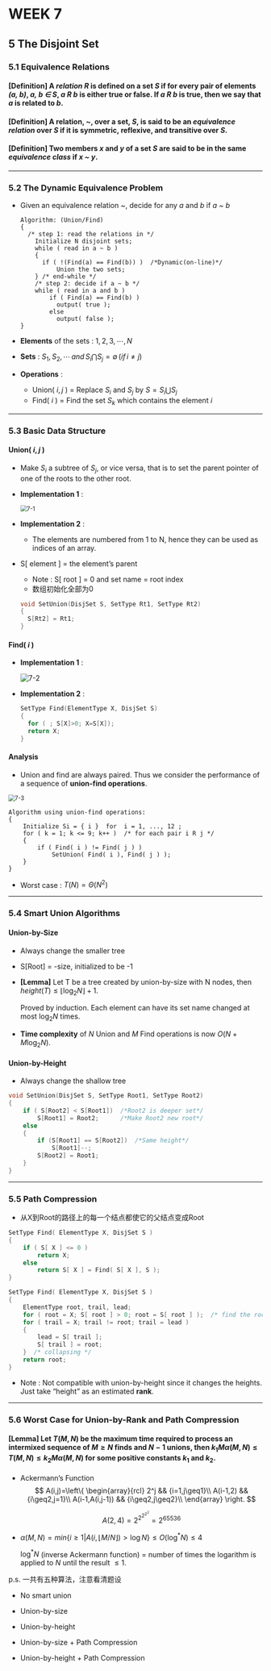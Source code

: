 # WEEK 7

## 5 The Disjoint Set

### 5.1 Equivalence Relations

#### [Definition] A *relation R* is defined on a set *S* if for every pair of elements *(a, b)*, *a, b $\in$ S*, *a R b* is either true or false.  If *a R b* is true, then we say that *a* is related to *b*.

#### [Definition] A relation, ~, over a set, *S*, is said to be an *equivalence relation* over *S* if it is symmetric, reflexive, and transitive over *S*.

#### [Definition] Two members *x* and *y* of a set *S* are said to be in the same *equivalence class* if *x ~ y*.

---

### 5.2 The Dynamic Equivalence Problem

- Given an equivalence relation ~, decide for any *a* and *b* if *a ~ b*

  ```pseudocode
  Algorithm: (Union/Find)
  {
  	/* step 1: read the relations in */
      Initialize N disjoint sets;
      while ( read in a ~ b ) 
      {
      	if ( !(Find(a) == Find(b)) )  /*Dynamic(on-line)*/
  			Union the two sets;
      } /* end-while */
      /* step 2: decide if a ~ b */
      while ( read in a and b ) 
          if ( Find(a) == Find(b) )
          	output( true );
          else   
          	output( false );
  }
  ```

- **Elements** of the sets : $1,2,3,\cdots,N$
- **Sets** : $S_1,S_2,\cdots\,and\,S_i\bigcap S_j=\emptyset\,(if\,i\neq j)$
- **Operations** :
  
  - Union( $i, j$ ) = Replace $S_i$ and $S_j$ by $S=S_i\bigcup S_j$
  - Find( $i$ ) = Find the set $S_k$ which contains the element $i$

---

### 5.3 Basic Data Structure

#### Union( $i, j$ )

- Make $S_i$ a subtree of $S_j$, or vice versa, that is to set the parent pointer of one of the roots to the other root.

- **Implementation 1** :

  <img src="picture/7-1.png" alt="7-1" style="zoom:80%;" />

- **Implementation 2** :

  - The elements are numbered from 1 to N, hence they can be used as indices of an array.
- S[ element ] = the element’s parent
  - Note : S[ root ] = 0 and set name = root index
  - 数组初始化全部为0
  
  ```c
  void SetUnion(DisjSet S, SetType Rt1, SetType Rt2)
  {
  	S[Rt2] = Rt1;
  }
  ```

#### Find( $i$ )

- **Implementation 1** :

  ![7-2](picture/7-2.png)

- **Implementation 2** :

  ```c
  SetType Find(ElementType X, DisjSet S)
  {
  	for ( ; S[X]>0; X=S[X]);
  	return X;
  }
  ```

#### Analysis

- Union and find are always paired. Thus we consider the performance of a sequence of **union-find operations**.

<img src="picture/7-3.png" alt="7-3" style="zoom:80%;" />

```pseudocode
Algorithm using union-find operations:
{  
	Initialize Si = { i }  for  i = 1, ..., 12 ;
	for ( k = 1; k <= 9; k++ )  /* for each pair i R j */
	{
		if ( Find( i ) != Find( j ) )
			SetUnion( Find( i ), Find( j ) );
	}
}
```

- Worst case : $T(N)=\Theta(N^2)$

---

### 5.4 Smart Union Algorithms

#### Union-by-Size

- Always change the smaller tree

- S[Root] = -size, initialized to be -1

- **[Lemma]** Let T be a tree created by union-by-size with N nodes, then $height(T)\leq\lfloor\log_2N\rfloor+1$.

  Proved by induction. Each element can have its set name changed at most $\log_2N$ times.

- **Time complexity** of $N$ Union and $M$ Find operations is now $O(N+M\log_2N)$.

#### Union-by-Height

- Always change the shallow tree

```c
void SetUnion(DisjSet S, SetType Root1, SetType Root2)
{
	if ( S[Root2] < S[Root1])  /*Root2 is deeper set*/
		S[Root1] = Root2;      /*Make Root2 new root*/
	else
	{
		if (S[Root1] == S[Root2])  /*Same height*/
			S[Root1]--;
		S[Root2] = Root1;
	}
}
```

---

### 5.5 Path Compression

- 从X到Root的路径上的每一个结点都使它的父结点变成Root

```c
SetType Find( ElementType X, DisjSet S )
{
    if ( S[ X ] <= 0 )    
    	return X;
    else 
    	return S[ X ] = Find( S[ X ], S );
}
```

```c
SetType Find( ElementType X, DisjSet S )
{   
	ElementType root, trail, lead;
    for ( root = X; S[ root ] > 0; root = S[ root ] );  /* find the root */
    for ( trail = X; trail != root; trail = lead )
    {
    	lead = S[ trail ];   
    	S[ trail ] = root;   
    }  /* collapsing */
    return root;
}
```

- Note : Not compatible with union-by-height since it changes the heights.  Just take “height” as an estimated **rank**.

---

### 5.6 Worst Case for Union-by-Rank and Path Compression

#### [Lemma] Let $T(M,N)$ be the maximum time required to process an intermixed sequence of $M\geq N$ finds and $N-1$ unions, then $k_1M\alpha(M,N)\leq T(M,N)\leq k_2M\alpha(M,N)$ for some positive constants $k_1$ and $k_2$.

- Ackermann’s Function
  $$
  A(i,j)=\left\{
  \begin{array}{rcl}
  2^j && {i=1,j\geq1}\\
  A(i-1,2) && {i\geq2,j=1}\\
  A(i-1,A(i,j-1)) && {i\geq2,j\geq2}\\
  \end{array} \right.
  $$
  
  $$
  A(2,4)=2^{2^{2^{2^2}}}=2^{65536}
  $$
  
- $\alpha(M,N)=min\{i\geq1|A(i,\lfloor M/N\rfloor)>\log N\}\leq O(\log^*N)\leq4$

  $\log^*N$ (inverse Ackermann function) = number of times the logarithm is applied to $N$ until the result $\leq1$.





p.s. 一共有五种算法，注意看清题设

- No smart union

- Union-by-size

- Union-by-height

- Union-by-size + Path Compression

- Union-by-height + Path Compression